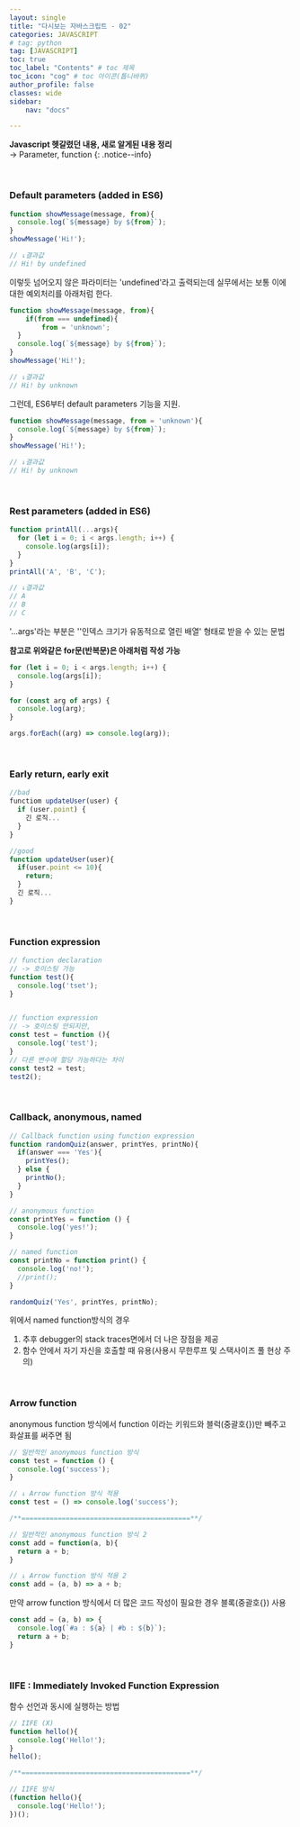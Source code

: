 ```yaml
---
layout: single
title: "다시보는 자바스크립트 - 02"
categories: JAVASCRIPT
# tag: python
tag: [JAVASCRIPT]
toc: true
toc_label: "Contents" # toc 제목
toc_icon: "cog" # toc 아이콘(톱니바퀴)
author_profile: false
classes: wide
sidebar:
    nav: "docs"

---
```




**Javascript 헷갈렸던 내용, 새로 알게된 내용 정리** 
<br> → Parameter, function
{: .notice--info}

<br>

### Default parameters (added in ES6)

```javascript
function showMessage(message, from){
  console.log(`${message} by ${from}`);
}
showMessage('Hi!');

// ↓결과값 
// Hi! by undefined
```

이렇듯 넘어오지 않은 파라미터는 'undefined'라고 출력되는데 실무에서는 보통 이에 대한 예외처리를 아래처럼 한다.

```javascript
function showMessage(message, from){
	if(from === undefined){
		from = 'unknown';
  }
  console.log(`${message} by ${from}`);
}
showMessage('Hi!');

// ↓결과값
// Hi! by unknown
```

그런데, ES6부터 default parameters 기능을 지원.

```javascript
function showMessage(message, from = 'unknown'){
  console.log(`${message} by ${from}`);
}
showMessage('Hi!');

// ↓결과값
// Hi! by unknown
```

<br>

### Rest parameters (added in ES6)

```javascript
function printAll(...args){
  for (let i = 0; i < args.length; i++) {
    console.log(args[i]);
  }
}
printAll('A', 'B', 'C');

// ↓결과값 
// A
// B
// C
```

'...args'라는 부분은 ''인덱스 크기가 유동적으로 열린 배열' 형태로 받을 수 있는 문법

**참고로 위와같은 for문(반복문)은 아래처럼 작성 가능**

```javascript
for (let i = 0; i < args.length; i++) {
  console.log(args[i]);
}

for (const arg of args) {
  console.log(arg);
}

args.forEach((arg) => console.log(arg));
```

<br>

### Early return, early exit

```javascript
//bad
functiom updateUser(user) {
  if (user.point) {
    긴 로직...
  }
}

//good
function updateUser(user){
  if(user.point <= 10){
    return;
  }
  긴 로직...
}
```

<br>

### Function expression

```javascript
// function declaration
// -> 호이스팅 가능
function test(){
  console.log('tset');
}


// function expression
// -> 호이스팅 안되지만,
const test = function (){
  console.log('test');
}
// 다른 변수에 할당 가능하다는 차이
const test2 = test;
test2();
```

<br>

### Callback, anonymous, named

```javascript
// Callback function using function expression
function randomQuiz(answer, printYes, printNo){
  if(answer === 'Yes'){
    printYes();
  } else {
    printNo();
  }
}

// anonymous function
const printYes = function () {
  console.log('yes!');
}

// named function
const printNo = function print() {
  console.log('no!');
  //print();
}

randomQuiz('Yes', printYes, printNo);
```

위에서 named function방식의 경우

1. 추후 debugger의 stack traces면에서 더 나은 장점을 제공
2. 함수 안에서 자기 자신을 호출할 때 유용(사용시 무한루프 및 스택사이즈 풀 현상 주의)

<br>

### Arrow function

anonymous function 방식에서 
function 이라는 키워드와 블럭(중괄호{})만 빼주고 화살표를 써주면 됨

```javascript
// 일반적인 anonymous function 방식
const test = function () {
  console.log('success');
}

// ↓ Arrow function 방식 적용
const test = () => console.log('success');

/**==========================================**/

// 일반적인 anonymous function 방식 2
const add = function(a, b){
  return a + b;
}

// ↓ Arrow function 방식 적용 2
const add = (a, b) => a + b; 
```

만약 arrow function 방식에서 더 많은 코드 작성이 필요한 경우 블록(중괄호{}) 사용

```javascript
const add = (a, b) => {
  console.log(`#a : ${a} | #b : ${b}`);
  return a + b;
}
```

<br>

### IIFE : Immediately Invoked Function Expression

함수 선언과 동시에 실행하는 방법

```javascript
// IIFE (X)
function hello(){
  console.log('Hello!');
}
hello();

/**==========================================**/

// IIFE 방식
(function hello(){
  console.log('Hello!');
})();
```

